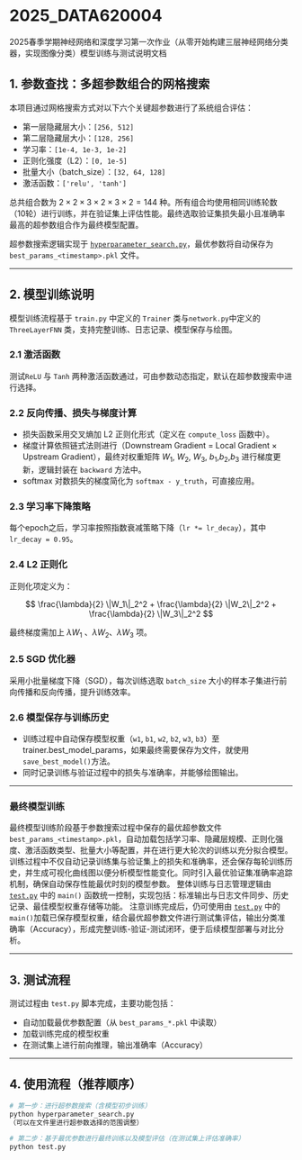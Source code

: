 # 2025_DATA620004
2025春季学期神经网络和深度学习第一次作业（从零开始构建三层神经网络分类器，实现图像分类）模型训练与测试说明文档

## 1. 参数查找：多超参数组合的网格搜索

本项目通过网格搜索方式对以下六个关键超参数进行了系统组合评估：

- 第一层隐藏层大小：`[256, 512]`
- 第二层隐藏层大小：`[128, 256]`
- 学习率：`[1e-4, 1e-3, 1e-2]`
- 正则化强度（L2）：`[0, 1e-5]`
- 批量大小（batch_size）：`[32, 64, 128]`
- 激活函数：`['relu', 'tanh']`

总共组合数为 $2 \times 2 \times 3 \times 2 \times 3 \times 2 = 144$ 种。所有组合均使用相同训练轮数（10轮）进行训练，并在验证集上评估性能。最终选取验证集损失最小且准确率最高的超参数组合作为最终模型配置。

超参数搜索逻辑实现于 [`hyperparameter_search.py`](./hyperparameter_search.py)，最优参数将自动保存为 `best_params_<timestamp>.pkl` 文件。

---

## 2. 模型训练说明

模型训练流程基于 `train.py` 中定义的 `Trainer` 类与`network.py`中定义的 `ThreeLayerFNN` 类，支持完整训练、日志记录、模型保存与绘图。

### 2.1 激活函数

测试`ReLU` 与 `Tanh` 两种激活函数通过，可由参数动态指定，默认在超参数搜索中进行选择。

### 2.2 反向传播、损失与梯度计算

- 损失函数采用交叉熵加 L2 正则化形式（定义在 `compute_loss` 函数中）。
- 梯度计算依照链式法则进行（Downstream Gradient = Local Gradient × Upstream Gradient），最终对权重矩阵 $W_1$, $W_2$, $W_3$, $b_1$,$b_2$,$b_3$ 进行梯度更新，逻辑封装在 `backward` 方法中。
- softmax 对数损失的梯度简化为 `softmax - y_truth`，可直接应用。

### 2.3 学习率下降策略

每个epoch之后，学习率按照指数衰减策略下降（`lr *= lr_decay`），其中 `lr_decay = 0.95`。

### 2.4 L2 正则化

正则化项定义为：

$$
\frac{\lambda}{2} \|W_1\|_2^2 + \frac{\lambda}{2} \|W_2\|_2^2 + \frac{\lambda}{2} \|W_3\|_2^2
$$

最终梯度需加上 $\lambda W_1$ 、$\lambda W_2$、$\lambda W_3$  项。

### 2.5 SGD 优化器

采用小批量梯度下降（SGD），每次训练选取 `batch_size` 大小的样本子集进行前向传播和反向传播，提升训练效率。

### 2.6 模型保存与训练历史

- 训练过程中自动保存模型权重（`w1`, `b1`, `w2`, `b2`, `w3`, `b3`）至trainer.best_model_params，如果最终需要保存为文件，就使用`save_best_model()`方法。
- 同时记录训练与验证过程中的损失与准确率，并能够绘图输出。

---

### 最终模型训练

最终模型训练阶段基于参数搜索过程中保存的最优超参数文件`best_params_<timestamp>.pkl`，自动加载包括学习率、隐藏层规模、正则化强度、激活函数类型、批量大小等配置，并在进行更大轮次的训练以充分拟合模型。训练过程中不仅自动记录训练集与验证集上的损失和准确率，还会保存每轮训练历史，并生成可视化曲线图以便分析模型性能变化。同时引入最优验证集准确率追踪机制，确保自动保存性能最优时刻的模型参数。
整体训练与日志管理逻辑由  [`test.py`](./test.py) 中的 `main()` 函数统一控制，实现包括：标准输出与日志文件同步、历史记录、最佳模型权重存储等功能。
注意训练完成后，仍可使用由 [`test.py`](./test.py) 中的 `main()`加载已保存模型权重，结合最优超参数文件进行测试集评估，输出分类准确率（Accuracy），形成完整训练-验证-测试闭环，便于后续模型部署与对比分析。


---

## 3. 测试流程

测试过程由 `test.py` 脚本完成，主要功能包括：

- 自动加载最优参数配置（从 `best_params_*.pkl` 中读取）
- 加载训练完成的模型权重
- 在测试集上进行前向推理，输出准确率（Accuracy）

---

## 4. 使用流程（推荐顺序）

```bash
# 第一步：进行超参数搜索（含模型初步训练）
python hyperparameter_search.py
（可以在文件里进行超参数选择的范围调整）

# 第二步：基于最优参数进行最终训练以及模型评估（在测试集上评估准确率）
python test.py
